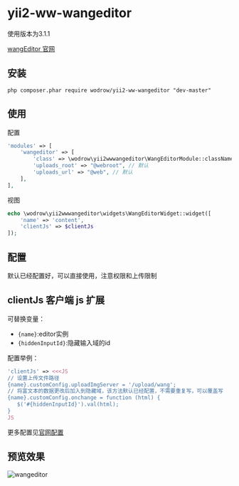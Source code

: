 # yii2-ww-wangeditor
使用版本为3.1.1

[wangEditor 官网](http://www.wangeditor.com/)

安装
------------

```
php composer.phar require wodrow/yii2-ww-wangeditor "dev-master"
```

使用
-----

配置
```php
'modules' => [
    'wangeditor' => [
        'class' => \wodrow\yii2wwwangeditor\WangEditorModule::className(),
        'uploads_root' => "@webroot", // 默认
        'uploads_url' => "@web", // 默认
    ],
],
```

视图
```php
echo \wodrow\yii2wwwangeditor\widgets\WangEditorWidget::widget([
    'name' => 'content',
    'clientJs' => $clientJs
]);
```

配置
-----

默认已经配置好，可以直接使用，注意权限和上传限制

## clientJs 客户端 js 扩展

可替换变量：

 - `{name}`:editor实例
 - `{hiddenInputId}`:隐藏输入域的id

配置举例：

```php
'clientJs' => <<<JS
// 设置上传文件路径
{name}.customConfig.uploadImgServer = '/upload/wang';
// 将富文本的数据更改后加入到隐藏域，该方法默认已经配置，不需要重复写，可以覆盖写
{name}.customConfig.onchange = function (html) {
   $('#{hiddenInputId}').val(html);
}
JS
```

更多配置见[官网配置](https://www.kancloud.cn/wangfupeng/wangeditor3/332599)

预览效果
------
![wangeditor](https://i.loli.net/2019/02/13/5c63c5d3ac6dd.png)